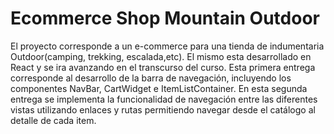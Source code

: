 # Ecommerce Shop Mountain Outdoor

El proyecto corresponde a un e-commerce para una tienda de indumentaria Outdoor(camping, trekking, escalada,etc).
El mismo esta desarrollado en React y se ira avanzando en el transcurso del curso. 
Esta primera entrega corresponde al desarrollo de la barra de navegación, incluyendo los componentes NavBar, CartWidget e ItemListContainer.
En esta segunda entrega se implementa la funcionalidad de navegación entre las diferentes vistas utilizando enlaces y rutas permitiendo navegar desde el catálogo al detalle de cada item.



